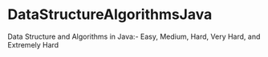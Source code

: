# DataStructureAlgorithmsJava
Data Structure and Algorithms in Java:- Easy, Medium, Hard, Very Hard, and Extremely Hard
